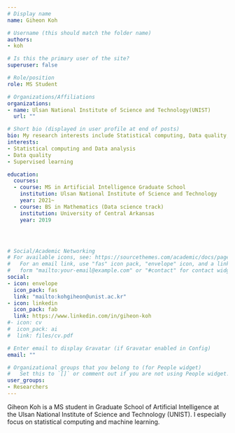 ```yaml
---
# Display name
name: Giheon Koh

# Username (this should match the folder name)
authors:
- koh

# Is this the primary user of the site?
superuser: false

# Role/position
role: MS Student 

# Organizations/Affiliations
organizations:
- name: Ulsan National Institute of Science and Technology(UNIST)
  url: ""

# Short bio (displayed in user profile at end of posts)
bio: My research interests include Statistical computing, Data quality, and Machine learning.
interests:
- Statistical computing and Data analysis
- Data quality
- Supervised learning

education:
  courses:
  - course: MS in Artificial Intelligence Graduate School
    institution: Ulsan National Institute of Science and Technology
    year: 2021~
  - course: BS in Mathematics (Data science track)
    institution: University of Central Arkansas
    year: 2019




# Social/Academic Networking
# For available icons, see: https://sourcethemes.com/academic/docs/page-builder/#icons
#   For an email link, use "fas" icon pack, "envelope" icon, and a link in the
#   form "mailto:your-email@example.com" or "#contact" for contact widget.
social:
- icon: envelope
  icon_pack: fas
  link: "mailto:kohgiheon@unist.ac.kr"
- icon: linkedin
  icon_pack: fab
  link: https://www.linkedin.com/in/giheon-koh
#- icon: cv
#  icon_pack: ai
#  link: files/cv.pdf

# Enter email to display Gravatar (if Gravatar enabled in Config)
email: ""

# Organizational groups that you belong to (for People widget)
#   Set this to `[]` or comment out if you are not using People widget.
user_groups:
- Researchers
---
```


Giheon Koh is a MS student in Graduate School of Artificial Intelligence at the Ulsan National Institute of Science and Technology (UNIST). 
I especially focus on statistical computing and machine learning.



